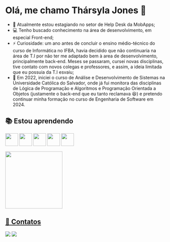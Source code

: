 # Olá, me chamo Thársyla Jones 👋

- 🚀 Atualmente estou estagiando no setor de Help Desk da MobApps;
- 💻 Tenho buscado conhecimento na área de desenvolvimento, em especial Front-end;
- ⚡ Curiosidade: um ano antes de concluir o ensino médio-técnico do curso de Informática no IFBA, havia decidido que não continuaria na área de T.I por não ter me adaptado bem à area de desenvolvimento, principalmente back-end. Meses se passaram, cursei novas disciplinas, tive contato com novos colegas e professores, e assim, a ideia limitada que eu possuia da T.I esvaiu;
- 🏫 Em 2022, iniciei o curso de Análise e Desenvolvimento de Sistemas na Universidade Católica do Salvador, onde já fui monitora das disciplinas de Lógica de Programação e Algoritmos e Programação Orientada a Objetos (justamente o back-end que eu tanto reclamava 😆) e pretendo continuar minha formação no curso de Engenharia de Software em 2024.

## 📚 Estou aprendendo

<img loading="lazy" src="https://cdn.jsdelivr.net/gh/devicons/devicon/icons/java/java-original.svg" width="40" height="40"/> <img loading="lazy" src="https://cdn.jsdelivr.net/gh/devicons/devicon/icons/javascript/javascript-original.svg" width="40" height="40"/> <img loading="lazy" src="https://cdn.jsdelivr.net/gh/devicons/devicon/icons/html5/html5-original.svg" width="40" height="40"/> <img loading="lazy" src="https://cdn.jsdelivr.net/gh/devicons/devicon/icons/css3/css3-original.svg" width="40" height="40"/> <img loading="lazy" src="https://cdn.jsdelivr.net/gh/devicons/devicon/icons/bootstrap/bootstrap-original.svg" width="40" height="40"/>

<div>
<a href="https://github.com/JonesThar">
<img loading="lazy" height="180em" src="https://github-readme-stats.vercel.app/api/top-langs/?username=JonesThar&layout=compact&langs_count=7&theme=dracula"/>
</div>

## 📧 Contatos
<div>
<a href = "mailto:thjonesluz@gmail.com"><img loading="lazy" src="https://img.shields.io/badge/Gmail-D14836?style=for-the-badge&logo=gmail&logoColor=white" target="_blank"></a>
<a href="https://www.linkedin.com/in/tharsyla-jones" target="_blank"><img loading="lazy" src="https://img.shields.io/badge/-LinkedIn-%230077B5?style=for-the-badge&logo=linkedin&logoColor=white" target="_blank"></a>   
</div>
